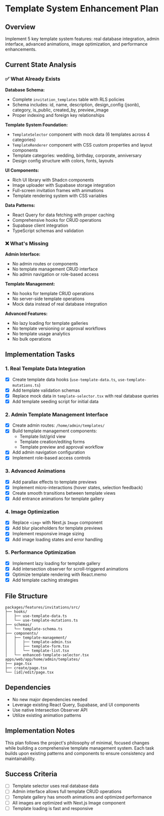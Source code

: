 # Template System Enhancement Plan

## Overview
Implement 5 key template system features: real database integration, admin interface, advanced animations, image optimization, and performance enhancements.

## Current State Analysis

### ✅ What Already Exists

**Database Schema:**
- Complete `invitation_templates` table with RLS policies
- Schema includes: id, name, description, design_config (jsonb), category, is_public, created_by, preview_image
- Proper indexing and foreign key relationships

**Template System Foundation:**
- `TemplateSelector` component with mock data (6 templates across 4 categories)
- `TemplateRenderer` component with CSS custom properties and layout components
- Template categories: wedding, birthday, corporate, anniversary
- Design config structure with colors, fonts, layouts

**UI Components:**
- Rich UI library with Shadcn components 
- Image uploader with Supabase storage integration
- Full-screen invitation frames with animations
- Template rendering system with CSS variables

**Data Patterns:**
- React Query for data fetching with proper caching
- Comprehensive hooks for CRUD operations
- Supabase client integration
- TypeScript schemas and validation

### ❌ What's Missing

**Admin Interface:**
- No admin routes or components
- No template management CRUD interface
- No admin navigation or role-based access

**Template Management:**
- No hooks for template CRUD operations
- No server-side template operations
- Mock data instead of real database integration

**Advanced Features:**
- No lazy loading for template galleries
- No template versioning or approval workflows
- No template usage analytics
- No bulk operations

## Implementation Tasks

### 1. Real Template Data Integration
- [x] Create template data hooks (`use-template-data.ts`, `use-template-mutations.ts`)
- [x] Add template validation schemas
- [x] Replace mock data in `template-selector.tsx` with real database queries
- [x] Add template seeding script for initial data

### 2. Admin Template Management Interface
- [x] Create admin routes: `/home/admin/templates/`
- [x] Build template management components:
  - Template list/grid view
  - Template creation/editing forms
  - Template preview and approval workflow
- [x] Add admin navigation configuration
- [x] Implement role-based access controls

### 3. Advanced Animations
- [x] Add parallax effects to template previews
- [x] Implement micro-interactions (hover states, selection feedback)
- [x] Create smooth transitions between template views
- [x] Add entrance animations for template gallery

### 4. Image Optimization
- [x] Replace `<img>` with Next.js `Image` component
- [x] Add blur placeholders for template previews
- [x] Implement responsive image sizing
- [x] Add image loading states and error handling

### 5. Performance Optimization
- [x] Implement lazy loading for template gallery
- [x] Add intersection observer for scroll-triggered animations
- [x] Optimize template rendering with React.memo
- [x] Add template caching strategies

## File Structure
```
packages/features/invitations/src/
├── hooks/
│   ├── use-template-data.ts
│   └── use-template-mutations.ts
├── schemas/
│   └── template-schema.ts
├── components/
│   ├── template-management/
│   │   ├── template-admin.tsx
│   │   ├── template-form.tsx
│   │   └── template-list.tsx
│   └── enhanced-template-selector.tsx
apps/web/app/home/admin/templates/
├── page.tsx
├── create/page.tsx
└── [id]/edit/page.tsx
```

## Dependencies
- No new major dependencies needed
- Leverage existing React Query, Supabase, and UI components
- Use native Intersection Observer API
- Utilize existing animation patterns

## Implementation Notes
This plan follows the project's philosophy of minimal, focused changes while building a comprehensive template management system. Each task builds upon existing patterns and components to ensure consistency and maintainability.

## Success Criteria
- [ ] Template selector uses real database data
- [ ] Admin interface allows full template CRUD operations
- [ ] Template gallery has smooth animations and optimized performance
- [ ] All images are optimized with Next.js Image component
- [ ] Template loading is fast and responsive